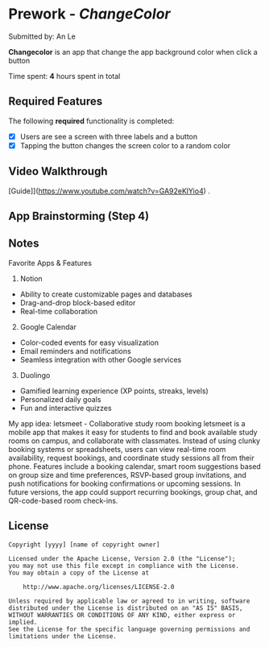 # Prework - *ChangeColor*

Submitted by: An Le 

**Changecolor** is an app that change the app background color when click a button

Time spent: **4** hours spent in total

## Required Features

The following **required** functionality is completed:

- [x] Users are see a screen with three labels and a button
- [x] Tapping the button changes the screen color to a random color
 
## Video Walkthrough

[Guide]](https://www.youtube.com/watch?v=GA92eKlYio4) .

## App Brainstorming (Step 4)

## Notes

Favorite Apps & Features
1. Notion
- Ability to create customizable pages and databases
- Drag-and-drop block-based editor
- Real-time collaboration

2. Google Calendar
- Color-coded events for easy visualization
- Email reminders and notifications
- Seamless integration with other Google services

3. Duolingo
- Gamified learning experience (XP points, streaks, levels)
- Personalized daily goals
- Fun and interactive quizzes

My app idea: letsmeet - Collaborative study room booking 
letsmeet is a mobile app that makes it easy for students to find and book available study rooms on campus, and collaborate with classmates. Instead of using clunky booking systems or spreadsheets, users can view real-time room availability, request bookings, and coordinate study sessions all from their phone. Features include a booking calendar, smart room suggestions based on group size and time preferences, RSVP-based group invitations, and push notifications for booking confirmations or upcoming sessions. In future versions, the app could support recurring bookings, group chat, and QR-code-based room check-ins.
  
## License

    Copyright [yyyy] [name of copyright owner]

    Licensed under the Apache License, Version 2.0 (the "License");
    you may not use this file except in compliance with the License.
    You may obtain a copy of the License at

        http://www.apache.org/licenses/LICENSE-2.0

    Unless required by applicable law or agreed to in writing, software
    distributed under the License is distributed on an "AS IS" BASIS,
    WITHOUT WARRANTIES OR CONDITIONS OF ANY KIND, either express or implied.
    See the License for the specific language governing permissions and
    limitations under the License.
